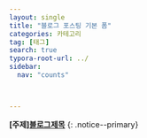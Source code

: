```yaml
---
layout: single
title: "블로그 포스팅 기본 폼"
categories: 카테고리
tag: [태그]
search: true
typora-root-url: ../
sidebar:
  nav: "counts"



---
```




**[**주제**]**[**블로그제목**](https://park-chanyeong.github.io)
{: .notice--primary}